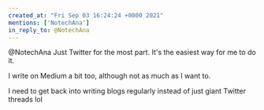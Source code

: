 ```yaml
---
created_at: "Fri Sep 03 16:24:24 +0000 2021"
mentions: ['NotechAna']
in_reply_to: @NotechAna
---
```


@NotechAna Just Twitter for the most part. It's the easiest way for me to do it. 

I write on Medium a bit too, although not as much as I want to. 

I need to get back into writing blogs regularly instead of just giant Twitter threads lol